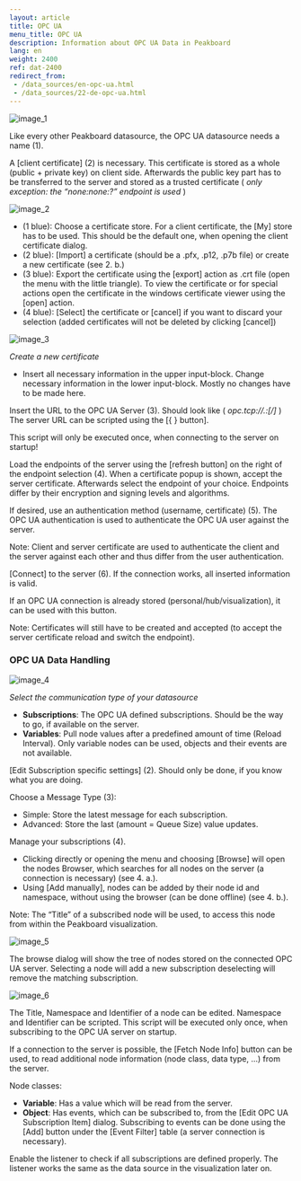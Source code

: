 ```yaml
---
layout: article
title: OPC UA
menu_title: OPC UA
description: Information about OPC UA Data in Peakboard
lang: en
weight: 2400
ref: dat-2400
redirect_from: 
 - /data_sources/en-opc-ua.html
 - /data_sources/22-de-opc-ua.html
---
```



![image_1](/assets/images/data-sources/opc-ua/data-source-opc-ua-01.png)

Like every other Peakboard datasource, the OPC UA datasource needs a name (1).

A [client certificate] (2) is necessary. This certificate is stored as a whole (public + private key) on client side. 
Afterwards the public key part has to be transferred to the server and stored as a trusted certificate ( *only exception: the “none:none:?” endpoint is used* )

![image_2](/assets/images/data-sources/opc-ua/data-source-opc-ua-02.png)

* (1 blue): Choose a certificate store. For a client certificate, the [My] store has to be used. This should be the default one, when opening the client certificate dialog.
* (2 blue): [Import] a certificate (should be a .pfx, .p12, .p7b file) or create a new certificate (see 2. b.)
* (3 blue): Export the certificate using the [export] action as .crt file (open the menu with the little triangle). To view the certificate or for special actions open the certificate in the windows certificate viewer using the [open] action.
* (4 blue): [Select] the certificate or [cancel] if you want to discard your selection (added certificates will not be deleted by clicking [cancel])

![image_3](/assets/images/data-sources/opc-ua/data-source-opc-ua-03.png)


*Create a new certificate*

* Insert all necessary information in the upper input-block. Change necessary information in the lower input-block. Mostly no changes have to be made here.

Insert the URL to the OPC UA Server (3). Should look like ( *opc.tcp://<host>.<domain>:<port>[/<path>]* )
The server URL can be scripted using the [{ } button]. 

<div class="box-tip" markdown="1">
This script will only be executed once, when connecting to the server on startup!
</div>

Load the endpoints of the server using the [refresh button] on the right of the endpoint selection (4). 
When a certificate popup is shown, accept the server certificate. 
Afterwards select the endpoint of your choice. 
Endpoints differ by their encryption and signing levels and algorithms.

If desired, use an authentication method (username, certificate) (5). 
The OPC UA authentication is used to authenticate the OPC UA user against the server. 

<div class="box-tip" markdown="1">
Note: 
Client and server certificate are used to authenticate the client and the server against each other and thus differ from the user authentication.
</div>

[Connect] to the server (6). If the connection works, all inserted information is valid.

If an OPC UA connection is already stored (personal/hub/visualization), it can be used with this button.

<div class="box-tip" markdown="1">
Note:
Certificates will still have to be created and accepted (to accept the server certificate reload and switch the endpoint).
</div>

### OPC UA Data Handling

![image_4](/assets/images/data-sources/opc-ua/data-source-opc-ua-04.png)

*Select the communication type of your datasource*

* **Subscriptions**: The OPC UA defined subscriptions. Should be the way to go, if available on the server.
* **Variables**: Pull node values after a predefined amount of time (Reload Interval). Only variable nodes can be used, objects and their events are not available.

[Edit Subscription specific settings] (2). Should only be done, if you know what you are doing.

Choose a Message Type (3):
* Simple: Store the latest message for each subscription.
* Advanced: Store the last (amount = Queue Size) value updates.

Manage your subscriptions (4).
- Clicking directly or opening the menu and choosing [Browse] will open the nodes Browser, which searches for all nodes on the server (a connection is necessary) (see 4. a.).
- Using [Add manually], nodes can be added by their node id and namespace, without using the browser (can be done offline) (see 4. b.).

<div class="box-tip" markdown="1">
Note:
The “Title” of a subscribed node will be used, to access this node from within the Peakboard visualization.
</div>

![image_5](/assets/images/data-sources/opc-ua/data-source-opc-ua-05.png)

The browse dialog will show the tree of nodes stored on the connected OPC UA server. Selecting a node will add a new subscription deselecting will remove the matching subscription.

![image_6](/assets/images/data-sources/opc-ua/data-source-opc-ua-06.png)

The Title, Namespace and Identifier of a node can be edited.
Namespace and Identifier can be scripted. This script will be executed only once, when subscribing to the OPC UA server on startup.

If a connection to the server is possible, the [Fetch Node Info] button can be used, to read additional node information (node class, data type, …) from the server. 

Node classes:
* **Variable**: Has a value which will be read from the server.
* **Object**: Has events, which can be subscribed to, from the [Edit OPC UA Subscription Item] dialog. Subscribing to events can be done using the [Add] button under the [Event Filter] table (a server connection is necessary).

Enable the listener to check if all subscriptions are defined properly. The listener works the same as the data source in the visualization later on.